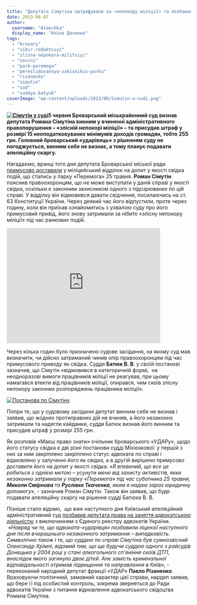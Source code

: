 ```yaml
---
title: "Депутата Сімутіна оштрафували за «непокору міліції» та позбавили права на адвокатську діяльність"
date: 2013-06-07
author: 
  username: "Aleechka"
  display_name: "Аліна Дяченко"
tags: 
  - "brovary"
  - "vibir-redaktsiyi"
  - "zlisna-nepokora-militsiyi"
  - "novini"
  - "park-peremoga"
  - "peresliduvannya-zahisnikiv-parku"
  - "rizanenko"
  - "simutin"
  - "sud"
  - "suddya-batyuk"
coverImage: "wp-content/uploads/2013/06/Simutin-u-sudi.png"
---
```


**[![Сімутін у суді](https://mpz.brovary.org/wp-content/uploads/2013/06/Simutin-u-sudi.png)](https://mpz.brovary.org/wp-content/uploads/2013/06/Simutin-u-sudi.png)5 червня Броварський міськрайонний суд визнав депутата Романа Сімутіна винним у вчиненні адміністративного правопорушення – «злісній непокорі міліції» – та присудив штраф у розмірі 15 неоподатковуваних мінімумів доходів громадян, тобто 255 грн. Головний броварський «ударівець» з рішенням суду не погоджується, винним себе не визнає, а тому планує подавати апеляційну скаргу.**

Нагадаємо, вранці того дня депутата Броварської міської ради [примусово доставили](https://mpz.brovary.org/deputat-simutin-obitsyaye-prityagti-militsioneriv-do-vidpovidalnosti-za-svoye-nezakonne-zatrimannya-sogodni/) у міліцейський відділок на допит у якості свідка подій, що стались у парку «Перемога» 25 травня. **Роман Сімутін** пояснив правоохоронцям, що не може виступати у даній справі у якості свідка, оскільки є законним захисником одного з підозрюваних по цій справі. У відділку він відмовився давати свідчення, посилаючись на ст. 63 Конституції України. Через деякий час його відпустили, проте через годину, коли він приїхав ознайомитись з ухвалою суду про його примусовий привід, його знову затримали за нібито «злісну непокору міліції» під час ранкових подій.

<iframe src="https://www.youtube.com/embed/wZsDQNZ1qOg" height="315" width="420" allowfullscreen frameborder="0"></iframe>

Через кілька годин було призначено судове засідання, на якому суд мав визначити, чи дійсно затриманий чинив опір правоохоронцям під час примусового приводу як свідка. Суддя **Батюк В. В**. у своїй постанові зазначив, що Сімутін «відмовився в категоричній формі,  на неодноразові вимоги працівників міліції не реагував, при цьому намагався втекти від працівників міліції, опирався, чим скоїв злісну непокору законних розпоряджень працівника міліції».

[![Постанова по Сімутіну](https://mpz.brovary.org/wp-content/uploads/2013/06/Postanova-po-Simutinu.jpg)](https://mpz.brovary.org/wp-content/uploads/2013/06/Postanova-po-Simutinu.jpg)

Попри те, що у судовому засіданні депутат винним себе не визнав і заявив, що жодних протиправних дій не вчиняв, а його незаконно затримали та надягли кайданки, суддя Батюк визнав його винним та присудив штраф у розмірі 255 грн.

Як розповів «Маєш право знати» очільник броварського «УДАРу», щодо його статусу свідка є дві різні постанови судді Міхієнкової: у першій з них за ним закріплено закріплено статус адвоката по справі і відмовлено у залученні його як свідка, а в другій вирішено примусово доставити його на допит у якості свідка. «_Я впевений, що все це робиться з однією метою – усунути мене від захисту активістів, яких незаконно затримали у парку «Перемога» під час суботника 25 травня, **Миколи Смірнова** та **Руслана Ткаченка**, яким я надаю зараз юридичну допомогу_», - зазначив Роман Сімутін. Також він заявив, що буде подавати апеляційну скаргу на рішення судді Батюка В. В.

Пізніше стало відомо,  що вже наступного дня Київський апеляційний адміністративний суд [позбавив депутата права на заняття адвокатською діяльністю](http://klichko.org/ua/news/news/golovu-brovarskogo-udaru-pozbavili-advokatskogo-posvidchennya) з виключенням з Єдиного реєстру адвокатів України.  «_Навряд чи те, що адвоката-«ударівця» позбавили ліцензії наступного дня після вчорашнього незаконного затримання – випадковість. Символічно також і те, що суддею по справі Сімутіна був сумнозвісний Олександр Хрімлі, відомий тим, що ще будучи суддею одного з райсудів Донецька у 2004 році у стані алкогольного сп'яніння скоїв ДТП, внаслідок якого загинуло двоє дітей. Але замість кримінальної відповідальності отримав підвищення та направлення в Київ_», - переконаний народний депутат фракції «УДАР» **Павло Різаненко**. Враховуючи політичний, замовний характер цієї справи, нардеп заявив, що бере її під особистий контроль, зокрема звернеться до Ради адвокатів України з питання відновлення адвокатського свідоцтва Романа Сімутіна.

